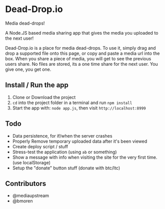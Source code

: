 Dead-Drop.io
=========
Media dead-drops!

A Node.JS based media sharing app that gives the media you uploaded to the next user!

Dead-Drop.io is a place for media dead-drops. To use it, simply drag and drop a supported file onto this page, or copy and paste a media url into the box. When you share a piece of media, you will get to see the previous users share. No files are stored, its a one time share for the next user. You give one, you get one.


Install / Run the app
------------

1. Clone or Download the project
2. `cd` into the project folder in a terminal and run `npm install`
3. Start the app with: `node app.js`, then visit `http://localhost:8999`


Todo
------

* Data persistence, for if/when the server crashes  
* Properly Remove temporary uploaded data after it's been viewed
* Create deploy script / stuff
* Stress-test the application (using `ab` or something)
* Show a message with info when visiting the site for the very first time. (use localStorage)
* Setup the "donate" button stuff (donate with btc/ltc)


Contributors
-----------
- @mediaupstream
- @bmoren
